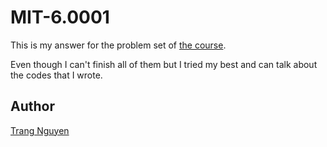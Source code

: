 # MIT-6.0001
This is my answer for the problem set of [the course](https://ocw.mit.edu/courses/electrical-engineering-and-computer-science/6-0001-introduction-to-computer-science-and-programming-in-python-fall-2016/).

Even though I can't finish all of them but I tried my best and can talk about the codes that I wrote.

## Author
[Trang Nguyen](https://trang17.github.io)
